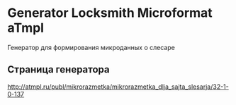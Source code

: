 # Generator Locksmith Microformat aTmpl
Генератор для формирования микроданных о слесаре
## Страница генератора
http://atmpl.ru/publ/mikrorazmetka/mikrorazmetka_dlja_sajta_slesarja/32-1-0-137
